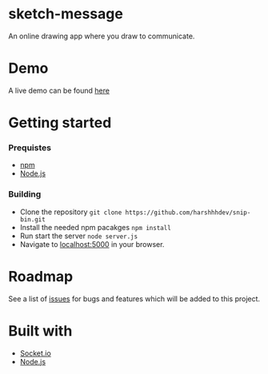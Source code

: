 # sketch-message
An online drawing app where you draw to communicate. 

# Demo

A live demo can be found [here]


# Getting started

### Prequistes
  - [npm]
  - [Node.js]
  
### Building

  - Clone the repository `git clone https://github.com/harshhhdev/snip-bin.git`
  - Install the needed npm pacakges `npm install`
  - Run start the server `node server.js`
  - Navigate to [localhost:5000] in your browser.
  
 # Roadmap
 
 See a list of [issues] for bugs and features which will be added to this project.
 
 # Built with 
 
  - [Socket.io]
  - [Node.js]
 
[here]: https://sketch-message.herokuapp.com/
[npm]: https://www.npmjs.com/get-npm
[Node.js]: https://nodejs.org/en/
[Issues]: https://github.com/harshhhdev/sketch-message/issues
[Socket.io]: https://socket.io/
[localhost:5000]: http://localhost:5000/
[issues]: https://github.com/harshhhdev/sketch-message/issues
